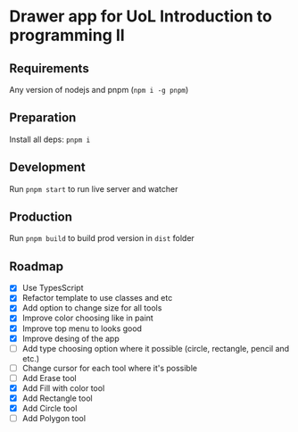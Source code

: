 # Drawer app for UoL Introduction to programming II

## Requirements

Any version of nodejs and pnpm (`npm i -g pnpm`)

## Preparation

Install all deps: `pnpm i`

## Development

Run `pnpm start` to run live server and watcher

## Production

Run `pnpm build` to build prod version in `dist` folder

## Roadmap

- [x] Use TypesScript
- [x] Refactor template to use classes and etc
- [x] Add option to change size for all tools
- [x] Improve color choosing like in paint
- [x] Improve top menu to looks good
- [x] Improve desing of the app
- [ ] Add type choosing option where it possible (circle, rectangle, pencil and etc.)
- [ ] Change cursor for each tool where it's possible
- [ ] Add Erase tool
- [x] Add Fill with color tool
- [x] Add Rectangle tool
- [x] Add Circle tool
- [ ] Add Polygon tool
